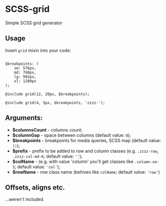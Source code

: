 # SCSS-grid

Simple SCSS grid generator

## Usage 

Insert `grid` mixin into your code:

```

$breakpoints: (
    sm: 576px,
    md: 768px,
    lg: 992px,
    xl: 1200px
);

@include grid(12, 20px, $breakpoints);

@include grid(4, 5px, $breakpoints, 'zzzz-');
```

## Arguments:

* **$columnsCount** - columns count;
* **$columnGap** - space between columns (default value: `0`);
* **$breakpoints** - breakpoints for media queries, SCSS map (default value: `()`);
* **$prefix** - prefix to be added to row and column classes (e.g. `.zzzz-row`, `.zzzz-col-md-6`; default value: `''`);
* **$colName** -  (e.g. with value 'column' you'll get classes like `.column-sm-5`; default value: `'col'`);
* **$rowName** - row class name (behives like `colName`; default value: `'row'`)

## Offsets, aligns etc.
...weren't included.